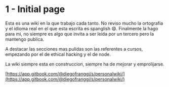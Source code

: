 # 1 - Initial page

Esta es una wiki en la que trabajo cada tanto. No reviso mucho la ortografia y el idioma real en el que esta escrita es spanglish 😄. Finalmente la hago para mi, no siempre es algo que invita a ser leida por un tercero pero la mantengo publica.

A destacar las secciones mas pulidas son las referentes a cursos, empezando por el de ethical hacking y el de node.

La wiki siempre esta en construccion, siempre ha de mejorar y emprolijarse.

[https://app.gitbook.com/@diegofranggi/s/personalwiki/](https://app.gitbook.com/@diegofranggi/s/personalwiki/)

